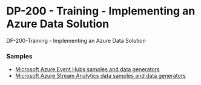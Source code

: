 # DP-200 - Training - Implementing an Azure Data Solution
DP-200-Training - Implementing an Azure Data Solution


### Samples
 * [Microsoft Azure Event Hubs samples and data generators](https://github.com/Azure/azure-event-hubs/tree/master/samples)
 * [Microsoft Azure Stream Analytics data samples and data generators](https://github.com/Azure/azure-stream-analytics)
